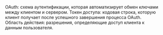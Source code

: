 OAuth: схема аутентификации, которая автоматизирует обмен ключами между клиентом и сервером.
Токен доступа: кодовая строка, которую клиент получает после успешного завершения процесса OAuth.
Область действия: разрешения, определяющие доступ клиента к данным пользователя.